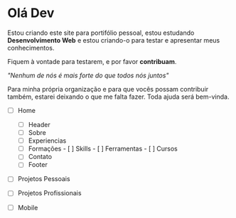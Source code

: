 # Olá Dev
 
 Estou criando este site para portifólio pessoal, estou estudando **Desenvolvimento Web** e estou criando-o para testar e apresentar meus conhecimentos.
 
 Fiquem à vontade para testarem, e por favor **contribuam**.
 
 *"Nenhum de nós é mais forte do que todos nós juntos"*
 
 Para minha própria organização e para que vocês possam contribuir também, estarei deixando o que me falta fazer. Toda ajuda será bem-vinda.
 
- [ ] Home 
   - [ ] Header
   - [ ] Sobre
   - [ ] Experiencias
   - [ ] Formações
         - [ ] Skills
         - [ ] Ferramentas
         - [ ] Cursos
   - [ ] Contato 
   - [ ] Footer
- [ ] Projetos Pessoais
- [ ] Projetos Profissionais

- [ ] Mobile